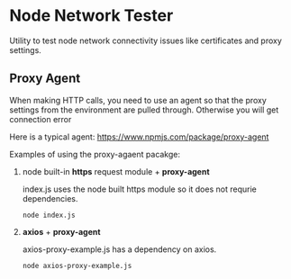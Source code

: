 # Node Network Tester

Utility to test node network connectivity issues like certificates and proxy settings.

## Proxy Agent 
When making HTTP calls, you need to use an agent so that the proxy settings from the environment are pulled through. Otherwise you will get connection error

Here is a typical agent:
https://www.npmjs.com/package/proxy-agent

<p>Examples of using the proxy-agaent pacakge:</p>


1. node built-in **https** request module + **proxy-agent**<p>
index.js uses the node built https module so it does not requrie dependencies.<p>
`node index.js`

2. **axios** + **proxy-agent**<p>
axios-proxy-example.js has a dependency on axios.<p>
`node axios-proxy-example.js`


